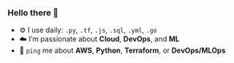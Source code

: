 ### Hello there 👋  

- ⚙️ I use daily: `.py`, `.tf`, `.js`, `.sql`, `.yml`, `.go`
- ☁️ I’m passionate about **Cloud**, **DevOps**, and **ML**  
- 💬 `ping` me about **AWS**, **Python**, **Terraform**, or **DevOps/MLOps**  

